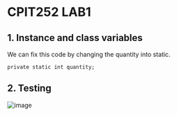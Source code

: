 # CPIT252 LAB1 
## 1. Instance and class variables
We can fix this code by changing the quantity into static.

    private static int quantity;

## 2. Testing
![image](https://user-images.githubusercontent.com/98660298/227773349-99195d50-2286-4a39-99db-87115f888d95.png)
